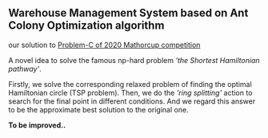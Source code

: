 ## Warehouse Management System based on Ant Colony Optimization algorithm

our solution to [Problem-C of 2020 Mathorcup competition](https://www.saikr.com/c/nd/6456)

A novel idea to solve the famous np-hard problem *'the Shortest Hamiltonian pathway'*.

Firstly, we solve the corresponding relaxed problem of finding the optimal Hamiltonian circle (TSP problem). Then, we do the *'ring splitting'* action to search for the final point in different conditions. And we regard this answer to be the approximate best solution to the original one. 

**To be improved..**
